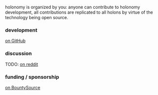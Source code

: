 holonomy is organized by you: anyone can contribute to holonomy development, all contributions are replicated to all holons by virtue of the technology being open source.

### development

[on GitHub](https://github.com/holonomy)

### discussion

TODO: [on reddit](http://reddit.com/r/holonomy)

### funding / sponsorship

[on BountySource](https://www.bountysource.com/teams/holonomy)

